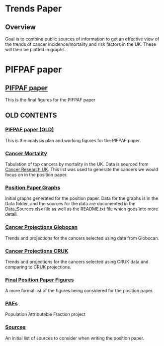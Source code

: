 # Trends Paper

## Overview
Goal is to combine public sources of information to get an effective view of the trends of cancer incidence/mortality and risk factors in the UK. These will then be plotted in graphs.

# PIFPAF paper 
## [PIFPAF paper](https://uk-generations-study.github.io/UK-cancer-trends/PIF_PAF/Code/Final_Figures.html)
This is the final figures for the PIFPAF paper


## OLD CONTENTS
### [PIFPAF paper (OLD)](https://uk-generations-study.github.io/UK-cancer-trends/PIF_PAF/Code/Analysis.html)
This is the analysis plan and working figures for the PIFPAF paper.
### [Cancer Mortality](https://uk-generations-study.github.io/UK-cancer-trends/Code/Cancer%20Mortality%20UK.html)
Tabulation of top cancers by mortality in the UK. Data is sourced from [Cancer Research UK](https://www.cancerresearchuk.org/health-professional/cancer-statistics/mortality/common-cancers-compared#heading-Zero). This list was used to generate the cancers we would focus on in the position paper. 
### [Position Paper Graphs](https://uk-generations-study.github.io/UK-cancer-trends/Code/Position%20Paper.html)
Initial graphs generated for the position paper. Data for the graphs is in the Data folder, and the sources for the data are documented in the Data_Sources.xlsx file as well as the README.txt file which goes into more detail.
### [Cancer Projections Globocan](https://uk-generations-study.github.io/UK-cancer-trends/Code/Projection%20Plotting%20Globocan.html)
Trends and projections for the cancers selected using data from Globocan.
### [Cancer Projections CRUK](https://uk-generations-study.github.io/UK-cancer-trends/Code/Projection%20Plotting%20CRUK.html)
Trends and projections for the cancers selected using CRUK data and comparing to CRUK projections.
### [Final Position Paper Figures](https://uk-generations-study.github.io/UK-cancer-trends/Code/Final%20Position%20Paper%20Figures.html)
A more formal list of the figures being considered for the position paper.
### [PAFs](https://uk-generations-study.github.io/UK-cancer-trends/Code/PAF_paper.html)
Population Attributable Fraction project
### [Sources](https://uk-generations-study.github.io/UK-cancer-trends/Sources)
An initial list of sources to consider when writing the position paper.

